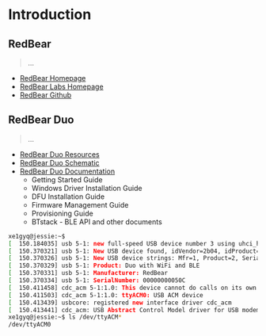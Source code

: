 Introduction
==

## RedBear

> ...

- [RedBear Homepage](http://redbear.cc/)
- [RedBear Labs Homepage](http://redbearlab.com/)
- [RedBear Github](https://github.com/redbear/)


## RedBear Duo

> ...

- [RedBear Duo Resources](https://github.com/redbear/Duo)
- [RedBear Duo Schematic](https://github.com/redbear/Duo/tree/master/schematic)
- [RedBear Duo Documentation](https://github.com/redbear/Duo/tree/master/docs)
  - Getting Started Guide
  - Windows Driver Installation Guide
  - DFU Installation Guide
  - Firmware Management Guide
  - Provisioning Guide
  - BTstack - BLE API and other documents

```sh
xe1gyq@jessie:~$ 
[  150.184035] usb 5-1: new full-speed USB device number 3 using uhci_hcd
[  150.370321] usb 5-1: New USB device found, idVendor=2b04, idProduct=c058
[  150.370326] usb 5-1: New USB device strings: Mfr=1, Product=2, SerialNumber=3
[  150.370329] usb 5-1: Product: Duo with WiFi and BLE
[  150.370331] usb 5-1: Manufacturer: RedBear
[  150.370334] usb 5-1: SerialNumber: 00000000050C
[  150.411458] cdc_acm 5-1:1.0: This device cannot do calls on its own. It is not a modem.
[  150.411503] cdc_acm 5-1:1.0: ttyACM0: USB ACM device
[  150.413439] usbcore: registered new interface driver cdc_acm
[  150.413441] cdc_acm: USB Abstract Control Model driver for USB modems and ISDN adapters
xe1gyq@jessie:~$ ls /dev/ttyACM*
/dev/ttyACM0
```

